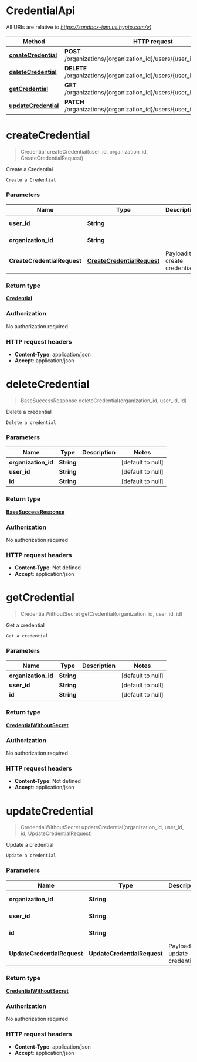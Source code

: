 # CredentialApi

All URIs are relative to *https://sandbox-iam.us.hypto.com/v1*

Method | HTTP request | Description
------------- | ------------- | -------------
[**createCredential**](CredentialApi.md#createCredential) | **POST** /organizations/{organization_id}/users/{user_id}/credentials | Create a Credential
[**deleteCredential**](CredentialApi.md#deleteCredential) | **DELETE** /organizations/{organization_id}/users/{user_id}/credentials/{id} | Delete a credential
[**getCredential**](CredentialApi.md#getCredential) | **GET** /organizations/{organization_id}/users/{user_id}/credentials/{id} | Get a credential
[**updateCredential**](CredentialApi.md#updateCredential) | **PATCH** /organizations/{organization_id}/users/{user_id}/credentials/{id} | Update a credential


<a name="createCredential"></a>
# **createCredential**
> Credential createCredential(user\_id, organization\_id, CreateCredentialRequest)

Create a Credential

    Create a Credential

### Parameters

Name | Type | Description  | Notes
------------- | ------------- | ------------- | -------------
 **user\_id** | **String**|  | [default to null]
 **organization\_id** | **String**|  | [default to null]
 **CreateCredentialRequest** | [**CreateCredentialRequest**](../Models/CreateCredentialRequest.md)| Payload to create credential |

### Return type

[**Credential**](../Models/Credential.md)

### Authorization

No authorization required

### HTTP request headers

- **Content-Type**: application/json
- **Accept**: application/json

<a name="deleteCredential"></a>
# **deleteCredential**
> BaseSuccessResponse deleteCredential(organization\_id, user\_id, id)

Delete a credential

    Delete a credential

### Parameters

Name | Type | Description  | Notes
------------- | ------------- | ------------- | -------------
 **organization\_id** | **String**|  | [default to null]
 **user\_id** | **String**|  | [default to null]
 **id** | **String**|  | [default to null]

### Return type

[**BaseSuccessResponse**](../Models/BaseSuccessResponse.md)

### Authorization

No authorization required

### HTTP request headers

- **Content-Type**: Not defined
- **Accept**: application/json

<a name="getCredential"></a>
# **getCredential**
> CredentialWithoutSecret getCredential(organization\_id, user\_id, id)

Get a credential

    Get a credential

### Parameters

Name | Type | Description  | Notes
------------- | ------------- | ------------- | -------------
 **organization\_id** | **String**|  | [default to null]
 **user\_id** | **String**|  | [default to null]
 **id** | **String**|  | [default to null]

### Return type

[**CredentialWithoutSecret**](../Models/CredentialWithoutSecret.md)

### Authorization

No authorization required

### HTTP request headers

- **Content-Type**: Not defined
- **Accept**: application/json

<a name="updateCredential"></a>
# **updateCredential**
> CredentialWithoutSecret updateCredential(organization\_id, user\_id, id, UpdateCredentialRequest)

Update a credential

    Update a credential

### Parameters

Name | Type | Description  | Notes
------------- | ------------- | ------------- | -------------
 **organization\_id** | **String**|  | [default to null]
 **user\_id** | **String**|  | [default to null]
 **id** | **String**|  | [default to null]
 **UpdateCredentialRequest** | [**UpdateCredentialRequest**](../Models/UpdateCredentialRequest.md)| Payload to update credential |

### Return type

[**CredentialWithoutSecret**](../Models/CredentialWithoutSecret.md)

### Authorization

No authorization required

### HTTP request headers

- **Content-Type**: application/json
- **Accept**: application/json

